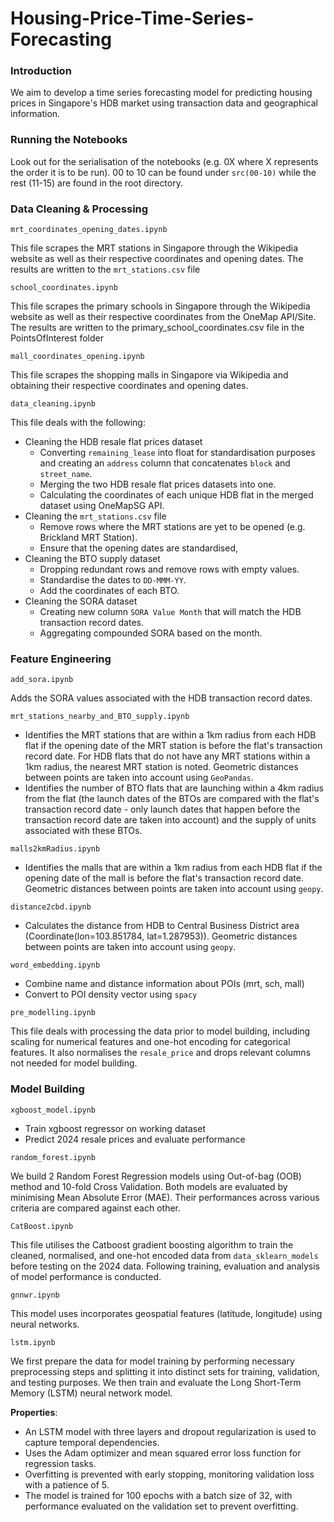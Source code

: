 # Housing-Price-Time-Series-Forecasting

### Introduction

We aim to develop a time series forecasting model for predicting housing prices in Singapore's HDB
market using transaction data and geographical information.

### Running the Notebooks

Look out for the serialisation of the notebooks (e.g. 0X where X represents the order it is to be run). 00 to 10 can be found under `src(00-10)` while the rest (11-15) are found in the root directory.

### Data Cleaning & Processing

`mrt_coordinates_opening_dates.ipynb`

This file scrapes the MRT stations in Singapore through the Wikipedia website as well as their respective coordinates and opening dates. The results are written to the `mrt_stations.csv` file

`school_coordinates.ipynb`

This file scrapes the primary schools in Singapore through the Wikipedia website as well as their respective coordinates from the OneMap API/Site. The results are written to the primary_school_coordinates.csv file in the PointsOfInterest folder


`mall_coordinates_opening.ipynb`

This file scrapes the shopping malls in Singapore via Wikipedia and obtaining their respective coordinates and opening dates. 

`data_cleaning.ipynb`

This file deals with the following:
- Cleaning the HDB resale flat prices dataset 
    -  Converting `remaining_lease` into float for standardisation purposes and creating an `address` column that concatenates `block` and `street_name`.
    - Merging the two HDB resale flat prices datasets into one.
    - Calculating the coordinates of each unique HDB flat in the merged dataset using OneMapSG API.
-  Cleaning the `mrt_stations.csv` file
    - Remove rows where the MRT stations are yet to be opened (e.g. Brickland MRT Station).
    - Ensure that the opening dates are standardised,
- Cleaning the BTO supply dataset
    - Dropping redundant rows and remove rows with empty values.
    - Standardise the dates to `DD-MMM-YY`.
    - Add the coordinates of each BTO.
- Cleaning the SORA dataset
    - Creating new column `SORA Value Month` that will match the HDB transaction record dates.
    - Aggregating compounded SORA based on the month.

### Feature Engineering

`add_sora.ipynb`

Adds the SORA values associated with the HDB transaction record dates.

`mrt_stations_nearby_and_BTO_supply.ipynb`

- Identifies the MRT stations that are within a 1km radius from each HDB flat if the opening date of the MRT station is before the flat's transaction record date. For HDB flats that do not have any MRT stations within a 1km radius, the nearest MRT station is noted. Geometric distances between points are taken into account using `GeoPandas`.
- Identifies the number of BTO flats that are launching within a 4km radius from the flat (the launch dates of the BTOs are compared with the flat's transaction record date - only launch dates that happen before the transaction record date are taken into account) and the supply of units associated with these BTOs.

`malls2kmRadius.ipynb`

- Identifies the malls that are within a 1km radius from each HDB flat if the opening date of the mall is before the flat's transaction record date. Geometric distances between points are taken into account using `geopy`.

`distance2cbd.ipynb`

- Calculates the distance from HDB to Central Business District area (Coordinate(lon=103.851784, lat=1.287953)). Geometric distances between points are taken into account using `geopy`. 

`word_embedding.ipynb`

- Combine name and distance information about POIs (mrt, sch, mall)
- Convert to POI density vector using `spacy`

`pre_modelling.ipynb`

This file deals with processing the data prior to model building, including scaling for numerical features and one-hot encoding for categorical features. It also normalises the `resale_price` and drops relevant columns not needed for model building.


### Model Building

`xgboost_model.ipynb`

- Train xgboost regressor on working dataset
- Predict 2024 resale prices and evaluate performance

`random_forest.ipynb`

We build 2 Random Forest Regression models using Out-of-bag (OOB) method and 10-fold Cross Validation. Both models are evaluated by minimising Mean Absolute Error (MAE). Their performances across various criteria are compared against each other.

`CatBoost.ipynb`

This file utilises the Catboost gradient boosting algorithm to train the cleaned, normalised, and one-hot encoded data from `data_sklearn_models` before testing on the 2024 data. Following training, evaluation and analysis of model performance is conducted.

`gnnwr.ipynb`

This model uses incorporates geospatial features (latitude, longitude) using neural networks. 

`lstm.ipynb`

We first prepare the data for model training by performing necessary preprocessing steps and splitting it into distinct sets for training, validation, and testing purposes. We then train and evaluate the Long Short-Term Memory (LSTM) neural network model.

**Properties**:
- An LSTM model with three layers and dropout regularization is used to capture temporal dependencies.
- Uses the Adam optimizer and mean squared error loss function for regression tasks.
- Overfitting is prevented with early stopping, monitoring validation loss with a patience of 5.
- The model is trained for 100 epochs with a batch size of 32, with performance evaluated on the validation set to prevent overfitting.